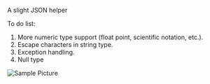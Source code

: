 A slight JSON helper

To do list:
1. More numeric type support (float point, scientific notation, etc.).
2. Escape characters in string type.
3. Exception handling.
4. Null type

![Sample Picture](https://wpn-zju.github.io/res/image/jsonhelper.png)